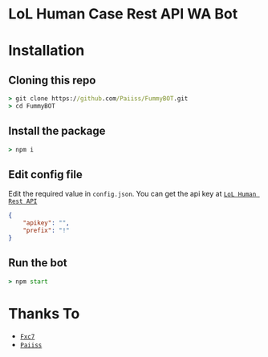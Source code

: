 # LoL Human Case Rest API WA Bot

# Installation

## Cloning this repo
```cmd
> git clone https://github.com/Paiiss/FummyBOT.git
> cd FummyBOT
```

## Install the package
```cmd
> npm i
```

## Edit config file
Edit the required value in `config.json`. You can get the api key at [`LoL Human Rest API`](http://api.lolhuman.xyz/)
```json
{
    "apikey": "",
    "prefix": "!"
}
```

## Run the bot
```cmd
> npm start
```

# Thanks To
* [`Fxc7`](https://github.com/Fxc7)
* [`Paiiss`](https://github.com/Paiiss)